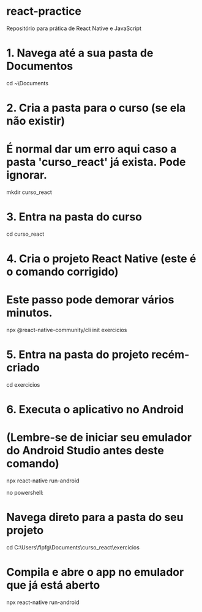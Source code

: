 # react-practice
Repositório para prática de React Native e JavaScript

# 1. Navega até a sua pasta de Documentos
cd ~\Documents

# 2. Cria a pasta para o curso (se ela não existir)
# É normal dar um erro aqui caso a pasta 'curso_react' já exista. Pode ignorar.
mkdir curso_react

# 3. Entra na pasta do curso
cd curso_react

# 4. Cria o projeto React Native (este é o comando corrigido)
# Este passo pode demorar vários minutos.
npx @react-native-community/cli init exercicios

# 5. Entra na pasta do projeto recém-criado
cd exercicios

# 6. Executa o aplicativo no Android
# (Lembre-se de iniciar seu emulador do Android Studio antes deste comando)
npx react-native run-android

no powershell:
# Navega direto para a pasta do seu projeto
cd C:\Users\flpfg\Documents\curso_react\exercicios
# Compila e abre o app no emulador que já está aberto
npx react-native run-android
